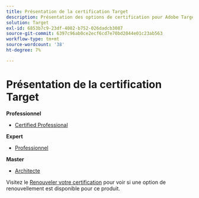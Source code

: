```yaml
---
title: Présentation de la certification Target
description: Présentation des options de certification pour Adobe Target
solution: Target
exl-id: 6853b7c9-23df-4082-b752-026dadcb3087
source-git-commit: 6397c96ab0ce2ecf6cd7e70bd2044e01c23ab563
workflow-type: tm+mt
source-wordcount: '38'
ht-degree: 7%

---
```


# Présentation de la certification Target

**Professionnel**

* [Certified Professional](/help/certifications/at/at-p-business.md) <!--AD0-E408-->

**Expert**

* [Professionnel](/help/certifications/at/at-e-business.md) <!--AD0-E406-->

**Master**

* [Architecte](/help/certifications/at/at-m-architect.md) <!--AD0-E407-->

Visitez le [Renouveler votre certification](/help/certifications/renew.md) pour voir si une option de renouvellement est disponible pour ce produit.
